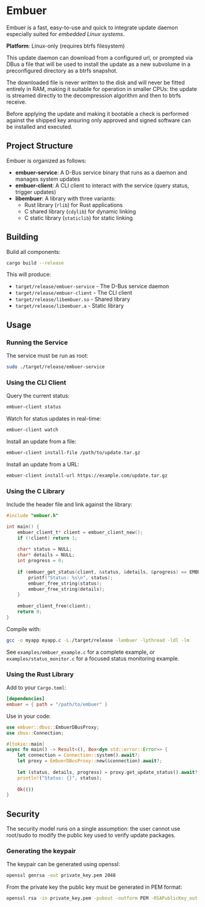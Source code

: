 # Embuer

Embuer is a fast, easy-to-use and quick to integrate update daemon especially suited for *embedded Linux systems*.

**Platform**: Linux-only (requires btrfs filesystem)

This update daemon can download from a configured url, or prompted via DBus a file that will be used to install the update as a new subvolume in a preconfigured directory as a btrfs snapshot.

The downloaded file is never written to the disk and will never be fitted entirely in RAM,
making it suitable for operation in smaller CPUs: the update is streamed directly to the decompression
algorithm and then to btrfs receive.

Before applying the update and making it bootable a check is performed against the shipped key
ansuring only approved and signed software can be installed and executed.

## Project Structure

Embuer is organized as follows:

- **embuer-service**: A D-Bus service binary that runs as a daemon and manages system updates
- **embuer-client**: A CLI client to interact with the service (query status, trigger updates)
- **libembuer**: A library with three variants:
  - Rust library (`rlib`) for Rust applications
  - C shared library (`cdylib`) for dynamic linking
  - C static library (`staticlib`) for static linking

## Building

Build all components:

```sh
cargo build --release
```

This will produce:
- `target/release/embuer-service` - The D-Bus service daemon
- `target/release/embuer-client` - The CLI client
- `target/release/libembuer.so` - Shared library
- `target/release/libembuer.a` - Static library

## Usage

### Running the Service

The service must be run as root:

```sh
sudo ./target/release/embuer-service
```

### Using the CLI Client

Query the current status:

```sh
embuer-client status
```

Watch for status updates in real-time:

```sh
embuer-client watch
```

Install an update from a file:

```sh
embuer-client install-file /path/to/update.tar.gz
```

Install an update from a URL:

```sh
embuer-client install-url https://example.com/update.tar.gz
```

### Using the C Library

Include the header file and link against the library:

```c
#include "embuer.h"

int main() {
    embuer_client_t* client = embuer_client_new();
    if (!client) return 1;
    
    char* status = NULL;
    char* details = NULL;
    int progress = 0;
    
    if (embuer_get_status(client, &status, &details, &progress) == EMBUER_OK) {
        printf("Status: %s\n", status);
        embuer_free_string(status);
        embuer_free_string(details);
    }
    
    embuer_client_free(client);
    return 0;
}
```

Compile with:

```sh
gcc -o myapp myapp.c -L./target/release -lembuer -lpthread -ldl -lm
```

See `examples/embuer_example.c` for a complete example, or `examples/status_monitor.c` for a focused status monitoring example.

### Using the Rust Library

Add to your `Cargo.toml`:

```toml
[dependencies]
embuer = { path = "/path/to/embuer" }
```

Use in your code:

```rust
use embuer::dbus::EmbuerDBusProxy;
use zbus::Connection;

#[tokio::main]
async fn main() -> Result<(), Box<dyn std::error::Error>> {
    let connection = Connection::system().await?;
    let proxy = EmbuerDBusProxy::new(&connection).await?;
    
    let (status, details, progress) = proxy.get_update_status().await?;
    println!("Status: {}", status);
    
    Ok(())
}
```

## Security

The security model runs on a single assumption: the user cannot use root/sudo to modify the public
key used to verify update packages.

### Generating the keypair

The keypair can be generated using openssl:

```sh
openssl genrsa -out private_key.pem 2048
```

From the private key the public key must be generated in PEM format:

```sh
openssl rsa -in private_key.pem -pubout -outform PEM -RSAPublicKey_out -out public_key_pkcs1.pem
```

